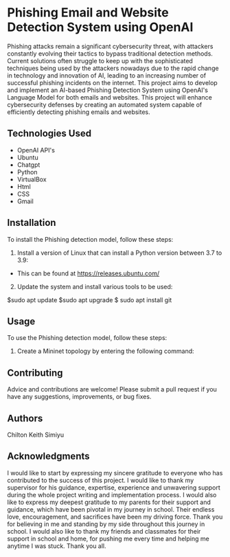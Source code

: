# Phishing Email and Website Detection System using OpenAI 
Phishing attacks remain a significant cybersecurity threat, with attackers constantly evolving their tactics to bypass traditional detection methods. Current solutions often struggle to keep up with the sophisticated techniques being used by the attackers nowadays due to the rapid change in technology and innovation of AI, leading to an increasing number of successful phishing incidents on the internet. 
This project aims to develop and implement an AI-based Phishing Detection System using OpenAI's Language Model for both emails and websites. This project will enhance cybersecurity defenses by creating an automated system capable of efficiently detecting phishing emails and websites.
## Technologies Used
- OpenAI API's
- Ubuntu
- Chatgpt
- Python
- VirtualBox
- Html
- CSS
- Gmail
## Installation
To install the Phishing detection model, follow these steps:
1. Install a version of Linux that can install a Python version between 3.7 to 3.9:

* This can be found at https://releases.ubuntu.com/

2. Update the system and install various tools to be used:


$sudo apt update
$sudo apt upgrade
$ sudo apt install git




## Usage
To use the Phishing detection model, follow these steps:

1. Create a Mininet topology by entering the following command:



## Contributing 
Advice and contributions are welcome! Please submit a pull request if you have any suggestions, improvements, or bug fixes.

## Authors 
Chilton Keith Simiyu

## Acknowledgments
I would like to start by expressing my sincere gratitude to everyone who has contributed to the success of this project. I would like to thank my supervisor for his guidance, expertise, experience and unwavering support during the whole project writing and implementation process. I would also like to express my deepest gratitude to my parents for their support and guidance, which have been pivotal in my journey in school. Their endless love, encouragement, and sacrifices have been my driving force. Thank you for believing in me and standing by my side throughout this journey in school. I would also like to thank my friends and classmates for their support in school and home, for pushing me every time and helping me anytime I was stuck. Thank you all.
